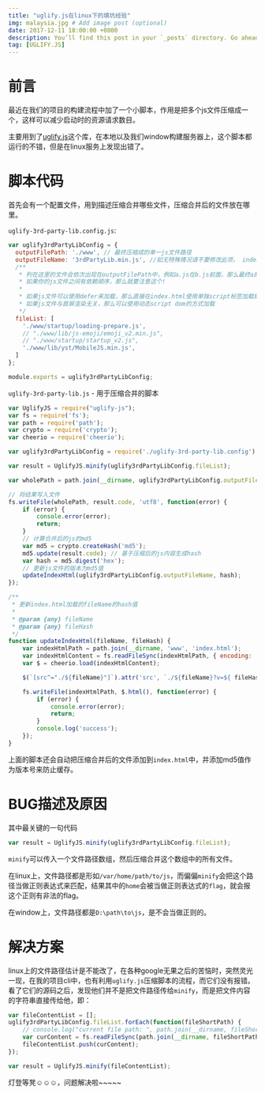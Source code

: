 ```yaml
---
title: "uglify.js在linux下的填坑经验"
img: malaysia.jpg # Add image post (optional)
date: 2017-12-11 18:00:00 +0800
description: You’ll find this post in your `_posts` directory. Go ahead and edit it and re-build the site to see your changes. # Add post description (optional)
tag: [UGLIFY.JS]
---
```


# 前言

最近在我们的项目的构建流程中加了一个小脚本，作用是把多个js文件压缩成一个，这样可以减少启动时的资源请求数目。

主要用到了[uglify.js](https://github.com/mishoo/UglifyJS2)这个库，在本地以及我们window构建服务器上，这个脚本都运行的不错，但是在linux服务上发现出错了。

# 脚本代码

首先会有一个配置文件，用到描述压缩合并哪些文件，压缩合并后的文件放在哪里。

`uglify-3rd-party-lib.config.js`:

```js
var uglify3rdPartyLibConfig = {
  outputFilePath: './www', // 最终压缩成的单一js文件路径
  outputFileName: '3rdPartyLib.min.js', //如无特殊情况请不要修改此项， index.html需要使用此名称
  /**
   * 列在这里的文件会依次出现在outputFilePath中，例如a.js在b.js前面，那么最终a的内容也在b前面.
   * 如果你的js文件之间有依赖顺序，那么就要注意这个!
   *
   * 如果js文件可以使用defer来加载，那么直接在index.html使用单独script标签加载即可。
   * 如果js文件与首屏渲染无关，那么可以使用动态script dom的方式加载
   */
  fileList: [
    './www/startup/loading-prepare.js',
    // "./www/lib/js-emoji/emoji_v2.min.js",
    // "./www/startup/startup_v2.js",
    './www/lib/yst/MobileJS.min.js',
  ]
};

module.exports = uglify3rdPartyLibConfig;
```

`uglify-3rd-party-lib.js` - 用于压缩合并的脚本

```js
var UglifyJS = require("uglify-js");
var fs = require('fs');
var path = require('path');
var crypto = require('crypto');
var cheerio = require('cheerio');

var uglify3rdPartyLibConfig = require('./uglify-3rd-party-lib.config');

var result = UglifyJS.minify(uglify3rdPartyLibConfig.fileList);

var wholePath = path.join(__dirname, uglify3rdPartyLibConfig.outputFilePath, uglify3rdPartyLibConfig.outputFileName);

// 将结果写入文件
fs.writeFile(wholePath, result.code, 'utf8', function(error) {
    if (error) {
        console.error(error);
        return;
    }
    // 计算合并后的js的md5
    var md5 = crypto.createHash('md5');
    md5.update(result.code); // 基于压缩后的js内容生成hash
    var hash = md5.digest('hex');
    // 更新js文件的版本为md5值
    updateIndexHtml(uglify3rdPartyLibConfig.outputFileName, hash);
});

/**
 * 更新index.html加载的fileName的hash值
 *
 * @param {any} fileName
 * @param {any} fileHash
 */
function updateIndexHtml(fileName, fileHash) {
    var indexHtmlPath = path.join(__dirname, 'www', 'index.html');
    var indexHtmlContent = fs.readFileSync(indexHtmlPath, { encoding: 'utf8' });
    var $ = cheerio.load(indexHtmlContent);

    $(`[src^="./${fileName}"]`).attr('src', `./${fileName}?v=${ fileHash }`); // 更新版本号

    fs.writeFile(indexHtmlPath, $.html(), function(error) {
        if (error) {
            console.error(error);
            return;
        }
        console.log('success');
    });
}
```

上面的脚本还会自动把压缩合并后的文件添加到`index.html`中，并添加md5值作为版本号来防止缓存。

# BUG描述及原因

其中最关键的一句代码

```js
var result = UglifyJS.minify(uglify3rdPartyLibConfig.fileList);
```

`minify`可以传入一个文件路径数组，然后压缩合并这个数组中的所有文件。

在linux上，文件路径都是形如`/var/home/path/to/js`，而偏偏`minify`会把这个路径当做正则表达式来匹配，结果其中的`home`会被当做正则表达式的`flag`，就会报这个正则有非法的flag。

在window上，文件路径都是`D:\path\to\js`，是不会当做正则的。

# 解决方案

linux上的文件路径估计是不能改了，在各种google无果之后的苦恼时，突然灵光一现，在我的项目cli中，也有利用`uglify.js`压缩脚本的流程，而它们没有报错。看了它们的源码之后，发现他们并不是把文件路径传给`minify`，而是把文件内容的字符串直接传给他，即：

```js
var fileContentList = [];
uglify3rdPartyLibConfig.fileList.forEach(function(fileShortPath) {
    // console.log("current file path: ", path.join(__dirname, fileShortPath));
    var curContent = fs.readFileSync(path.join(__dirname, fileShortPath), "utf8");
    fileContentList.push(curContent);
});

var result = UglifyJS.minify(fileContentList);
```

灯登等凳☺️☺️☺️，问题解决啦~~~~~




